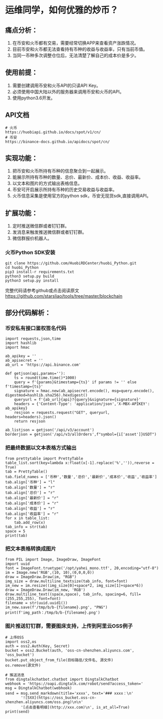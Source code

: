 # 运维同学，如何优雅的炒币？

## 痛点分析：
1. 在币安和火币都有交易，需要经常切换APP来查看资产涨跌情况。
2. 目前币安和火币都无法查看持有币种的收益与收益率，只有当前币值。
3. 当同一币种多次调整仓位后，无法清楚了解自己的成本价是多少。

## 使用前提：
1. 需要创建调用币安和火币API的只读API Key。
2. 必须使用中国大陆以外的服务器来调用币安和火币的API。
3. 使用python3.6开发。

## API文档
```
# 火币
https://huobiapi.github.io/docs/spot/v1/cn/
# 币安
https://binance-docs.github.io/apidocs/spot/cn/
```

## 实现功能：
1. 把币安和火币所持有币种的信息聚合到一起展示。
2. 能展示所持有币种的数量、总价、最新价、成本价、收益、收益率。
3. 以文本和图片的方式输出表格信息。
4. 币安可开启展示所持有币种的历史交易收益与收益率。
5. 火币信息采集是使用官方的python sdk，币安无现货sdk,直接调用API。

## 扩展功能：
1. 定时推送微信群或者钉钉群。
2. 发消息来触发推送微信群或者钉钉群。
3. 微信群报价机器人。

### 火币Python SDK安装
```
git clone https://github.com/HuobiRDCenter/huobi_Python.git
cd huobi_Python
pip3 install-r requirements.txt
python3 setup.py build
python3 setup.py install
```

完整代码请参考github或点击阅读原文
https://github.com/starsliao/tools/tree/master/blockchain


## 部分代码解析：

### 币安私有接口鉴权签名代码
```
import requests,json,time
import hashlib
import hmac

ab_apikey = ''
ab_apisecret = ''
ab_url = 'https://api.binance.com'

def getjson(api,params=''):
    ts = round(time.time()*1000)
    query = f'{params}&timestamp={ts}' if params != '' else f'timestamp={ts}'
    signature = hmac.new(ab_apisecret.encode(), msg=query.encode(), digestmod=hashlib.sha256).hexdigest()
    queryurl = f'{ab_url}{api}?{query}&signature={signature}'
    headers = {'Content-Type': 'application/json','X-MBX-APIKEY': ab_apikey}
    resjson = requests.request("GET", queryurl, headers=headers).json()
    return resjson

ab_listjson = getjson('/api/v3/account')
borderjson = getjson('/api/v3/allOrders',f"symbol={i['asset']}USDT")
```

### 把最终数据以文本表格方式输出
```
from prettytable import PrettyTable
table_list.sort(key=lambda x:float(x[-1].replace('%','')),reverse = True)
tab = PrettyTable()
tab.field_names = ['币种','数量','总价','最新价','成本价','收益','收益率']
tab.align['币种'] = "l"
tab.align['数量'] = "r"
tab.align['总价'] = "r"
tab.align['最新价'] = "r"
tab.align['成本价'] = "r"
tab.align['收益'] = "r"
tab.align['收益率'] = "r"
for x in table_list:
    tab.add_row(x)
tab_info = str(tab)
space = 5
print(tab)
```

### 把文本表格转换成图片
```
from PIL import Image, ImageDraw, ImageFont
import uuid
font = ImageFont.truetype('/opt/yahei_mono.ttf', 20,encoding="utf-8")
im = Image.new('RGB',(10, 10),(0,0,0,0))
draw = ImageDraw.Draw(im, "RGB")
img_size = draw.multiline_textsize(tab_info, font=font)
im_new = im.resize((img_size[0]+space*2, img_size[1]+space*6))
draw = ImageDraw.Draw(im_new, 'RGB')
draw.multiline_text((space,space), tab_info, spacing=6, fill=(255,255,255), font=font)
filename = str(uuid.uuid1())
im_new.save(f'/tmp/b/b-{filename}.png', "PNG")
print(f'img_path：/tmp/b/b-{filename}.png')
```

### 图片推送钉钉群，需要图床支持，上传到阿里云OSS例子
```
# 上传OSS
import oss2,os
auth = oss2.Auth(Key, Secret)
bucket = oss2.Bucket(auth, 'oss-cn-shenzhen.aliyuncs.com', 'oss_bucket')
bucket.put_object_from_file(目标路径/文件名, 源文件)
os.remove(源文件)

# 推送消息
from dingtalkchatbot.chatbot import DingtalkChatbot
webhook = 'https://oapi.dingtalk.com/robot/send?access_token='
msg = DingtalkChatbot(webhook)
send = msg.send_markdown(title='xxxx', text='### xxxx：\n'
       '![5XX](https://oss_bucket.oss-cn-shenzhen.aliyuncs.com/oss.png)\n\n'
       '[点击查看明细](http://xxx.com)\n', is_at_all=True)
print(send)
```
